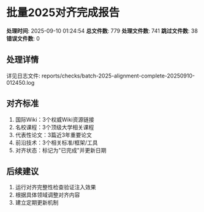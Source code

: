 ﻿# 批量2025对齐完成报告

**处理时间**: 2025-09-10 01:24:54
**总文件数**: 779
**处理文件数**: 741
**跳过文件数**: 38
**错误文件数**: 0

## 处理详情

详见日志文件: reports/checks/batch-2025-alignment-complete-20250910-012450.log

## 对齐标准

1. 国际Wiki：3个权威Wiki资源链接
2. 名校课程：3个顶级大学相关课程
3. 代表性论文：3篇近3年重要论文
4. 前沿技术：3个相关标准/框架/工具
5. 对齐状态：标记为"已完成"并更新日期

## 后续建议

1. 运行对齐完整性检查验证注入效果
2. 根据具体领域调整对齐内容
3. 建立定期更新机制
